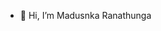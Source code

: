 - 👋 Hi, I’m Madusnka Ranathunga
<!---
rtzunk/rtzunk is a ✨ special ✨ repository because its `README.md` (this file) appears on your GitHub profile.
You can click the Preview link to take a look at your changes.
--->
